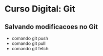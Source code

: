 # Curso Digital: Git

## Salvando modificacoes no Git

* comando git push
* comando git pull
* comando git fetch
